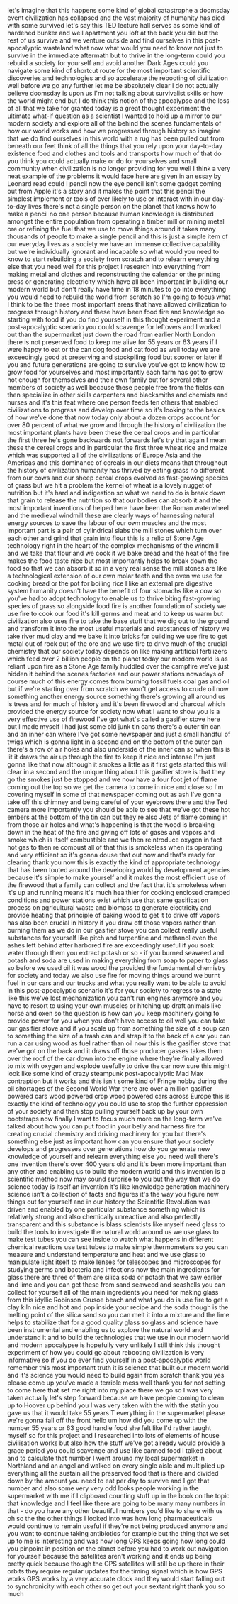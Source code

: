 
let&#39;s imagine that this happens some
kind of global catastrophe a doomsday
event civilization has collapsed
and the vast majority of humanity has
died with some survived let&#39;s say this
TED lecture hall serves as some kind of
hardened bunker and well apartment you
loft at the back you die but the rest of
us survive and we venture outside and
find ourselves in this post-apocalyptic
wasteland what now what would you need
to know not just to survive in the
immediate aftermath but to thrive in the
long-term
could you rebuild a society for yourself
and avoid another Dark Ages could you
navigate some kind of shortcut route for
the most important scientific
discoveries and technologies and so
accelerate the rebooting of civilization
well before we go any further let me be
absolutely clear I do not actually
believe doomsday is upon us I&#39;m not
talking about survivalist skills or how
the world might end but I do think this
notion of the apocalypse and the loss of
all that we take for granted today is a
great thought experiment the ultimate
what-if question as a scientist I wanted
to hold up a mirror to our modern
society and explore all of the behind
the scenes fundamentals of how our world
works and how we progressed through
history so imagine that we do find
ourselves in this world with a rug has
been pulled out from beneath our feet
think of all the things that you rely
upon your day-to-day existence food and
clothes and tools and transports how
much of that do you think you could
actually make or do for yourselves and
small community when civilization is no
longer providing for you well I think a
very neat example of the problems it
would face here are given in an essay by
Leonard read could I pencil now the eye
pencil isn&#39;t some gadget coming out from
Apple it&#39;s a story and it makes the
point that this pencil the simplest
implement or tools of ever likely to use
or interact with in our day-to-day lives
there&#39;s not a single person on the
planet that knows how to make a pencil
no one person because human knowledge is
distributed amongst the entire
population from operating a timber mill
or mining metal ore or refining the fuel
that we use to move things around it
takes many thousands of people to make a
single pencil and this is just a simple
item of our everyday lives
as a society we have an immense
collective capability but we&#39;re
individually ignorant and incapable so
what would you need to know to start
rebuilding a society from scratch and to
relearn everything else that you need
well for this project I research into
everything from making metal and clothes
and reconstructing the calendar or the
printing press or generating electricity
which have all been important in
building our modern world but don&#39;t
really have time in 18 minutes to go
into everything you would need to
rebuild the world from scratch so I&#39;m
going to focus what I think to be the
three most important areas that have
allowed civilization to progress through
history and these have been food fire
and knowledge so starting with food if
you do find yourself in this thought
experiment and a post-apocalyptic
scenario you could scavenge for
leftovers and I worked out than the
supermarket just down the road from
earlier North London
there is not preserved food to keep me
alive for 55 years or 63 years if I were
happy to eat or the can dog food and cat
food as well today we are exceedingly
good at preserving and stockpiling food
but sooner or later if you and future
generations are going to survive you&#39;ve
got to know how to grow food for
yourselves and most importantly each
farm has got to grow not enough for
themselves and their own family but for
several other members of society as well
because these people free from the
fields can then specialize in other
skills carpenters and blacksmiths and
chemists and nurses and it&#39;s this feat
where one person feeds ten others that
enabled civilizations to progress and
develop over time so it&#39;s looking to the
basics of how we&#39;ve done that now today
only about a dozen crops account for
over 80 percent of what we grow and
through the history of civilization the
most important plants have been these
the cereal crops and in particular the
first three he&#39;s gone backwards not
forwards let&#39;s try that again I mean
these the cereal crops and in particular
the first three wheat rice and maize
which was supported all of the
civilizations of Europe Asia and the
Americas and this dominance of cereals
in our diets means that throughout the
history of civilization humanity has
thrived by eating grass no different
from our cows and our sheep cereal crops
evolved as fast-growing species of grass
but we hit a problem the kernel of wheat
is a lovely nugget of nutrition but it&#39;s
hard and indigestion so what we need to
do is break down that grain to release
the nutrition so that our bodies can
absorb it and the most important
inventions of
helped here have been the Roman
waterwheel and the medieval windmill
these are clearly ways of harnessing
natural energy sources to save the
labour of our own muscles and the most
important part is a pair of cylindrical
slabs the mill stones which turn over
each other and grind that grain into
flour this is a relic of Stone Age
technology right in the heart of the
complex mechanisms of the windmill and
we take that flour and we cook it we
bake bread and the heat of the fire
makes the food taste nice but most
importantly helps to break down the food
so that we can absorb it so in a very
real sense the mill stones are like a
technological extension of our own molar
teeth and the oven we use for cooking
bread or the pot for boiling rice I like
an external pre digestive system
humanity doesn&#39;t have the benefit of
four stomachs like a cow so you&#39;ve had
to adopt technology to enable us to
thrive biting fast-growing species of
grass so alongside food fire is another
foundation of society we use fire to
cook our food it&#39;s kill germs and meat
and to keep us warm but civilization
also uses fire to take the base stuff
that we dig out to the ground and
transform it into the most useful
materials and substances of history we
take river mud clay and we bake it into
bricks for building we use fire to get
metal out of rock out of the ore and we
use fire to drive much of the crucial
chemistry that our society today depends
on like making artificial fertilizers
which feed over 2 billion people on the
planet today our modern world is as
reliant upon fire as a Stone Age family
huddled over the campfire
we&#39;ve just hidden it behind the scenes
factories and our power stations
nowadays of course much of this energy
comes from burning fossil fuels coal gas
and oil but if we&#39;re starting over from
scratch we won&#39;t get access to crude oil
now something another energy source
something there&#39;s growing all around us
is trees and for much of history and
it&#39;s been firewood and charcoal which
provided the energy source for society
now what I want to show you is a very
effective use of firewood I&#39;ve got
what&#39;s called a gasifier stove here but
I made myself I had just some old junk
tin cans there&#39;s a outer tin can and an
inner can where I&#39;ve got some newspaper
and just a small handful of twigs which
is gonna light in a second and on the
bottom of the outer can there&#39;s a row of
air holes and also underside of the
inner can so when this is lit it draws
the air up through the fire to keep it
nice and intense I&#39;m just gonna like
that now
although it smokes a little as it first
gets started this will clear in a second
and the unique thing about this gasifier
stove is that they go the smokes just be
stopped and we now have a four foot jet
of flame coming out the top so we get
the camera to come in nice and close so
I&#39;m covering myself in some of that
newspaper coming out as ash I&#39;ve gonna
take off this chimney and being careful
of your eyebrows there and the Ted
camera more importantly you should be
able to see that we&#39;ve got these hot
embers at the bottom of the tin can but
they&#39;re also Jets of flame coming in
from those air holes and what&#39;s
happening is that the wood is breaking
down in the heat of the fire and giving
off lots of gases and vapors and smoke
which is itself combustible and we then
reintroduce oxygen in fact hot gas to
then re combust all of that this is
smokeless when its operating and very
efficient so it&#39;s gonna douse that out
now and that&#39;s ready for clearing thank
you now this is exactly the kind of
appropriate technology that has been
touted around the developing world by
development agencies because it&#39;s simple
to make yourself and it makes the most
efficient use of the firewood that a
family can collect and the fact that
it&#39;s smokeless when it&#39;s up and running
means it&#39;s much healthier for cooking
enclosed cramped conditions and power
stations exist which use that same
gasification process on agricultural
waste and biomass to generate
electricity and provide heating that
principle of baking wood to get it to
drive off vapors has also been crucial
in history if you draw off those vapors
rather than burning them as we do in our
gasifier stove you can collect really
useful substances for yourself like
pitch and turpentine and methanol even
the ashes left behind after harbored
fire are exceedingly useful if you soak
water through them you
extract potash or so - if you burned
seaweed and potash and soda are used in
making everything from soap to paper to
glass so before we used oil it was wood
the provided the fundamental chemistry
for society and today we also use fire
for moving things around we burnt fuel
in our cars and our trucks and what you
really want to be able to avoid in this
post-apocalyptic scenario it&#39;s for your
society to regress to a state like this
we&#39;ve lost mechanization you can&#39;t run
engines anymore and you have to resort
to using your own muscles or hitching up
draft animals like horse and oxen so the
question is how can you keep machinery
going to provide power for you when you
don&#39;t have access to oil well you can
take our gasifier stove and if you scale
up from something the size of a soup can
to something the size of a trash can and
strap it to the back of a car you can
run a car using wood as fuel rather than
oil now this is the gasifier stove that
we&#39;ve got on the back and it draws off
those producer gasses takes them over
the roof of the car down into the engine
where they&#39;re finally allowed to mix
with oxygen and explode usefully to
drive the car now sure this might look
like some kind of crazy steampunk
post-apocalyptic Mad Max contraption but
it works and this isn&#39;t some kind of
Fringe hobby during the oil shortages of
the Second World War there are over a
million gasifier powered cars wood
powered crop wood powered cars across
Europe this is exactly the kind of
technology you could use to stop the
further oppression of your society and
then stop pulling yourself back up by
your own bootstraps
now finally I want to focus much more on
the long-term we&#39;ve talked about how you
can put food in your belly and harness
fire for creating crucial chemistry and
driving machinery for you but there&#39;s
something else just as important how can
you ensure that your society develops
and progresses over generations how do
you generate new knowledge of yourself
and relearn everything else you need
well there&#39;s one invention there&#39;s over
400 years old and it&#39;s been more
important than any other and enabling us
to build the modern world and this
invention is a scientific method now may
sound surprise to you but the way that
we do science today is itself an
invention
it&#39;s like knowledge generation machinery
science isn&#39;t a collection of facts and
figures it&#39;s the way you figure new
things out for yourself and in our
history the Scientific Revolution was
driven and enabled by one particular
substance something which is relatively
strong and also chemically unreactive
and also perfectly transparent and this
substance is blass scientists like
myself need glass to build the tools to
investigate the natural world around us
we use glass to make test tubes you can
see inside to watch what happens in
different chemical reactions use test
tubes to make simple thermometers so you
can measure and understand temperature
and heat and we use glass to manipulate
light itself to make lenses for
telescopes and microscopes for studying
germs and bacteria and infections now
the main ingredients for glass there are
three of them are silica soda or potash
that we saw earlier
and lime and you can get these from sand
seaweed and seashells you can collect
for yourself all of the main ingredients
you need for making glass from this
idyllic Robinson Crusoe beach and what
you do is use fire to get a clay kiln
nice and hot and pop inside your recipe
and the soda though is the melting point
of the silica sand so you can melt it
into a mixture and the lime helps to
stabilize that for a good quality glass
so glass and science have been
instrumental and enabling us to explore
the natural world and understand it and
to build the technologies that we use in
our modern world and modern apocalypse
is hopefully very unlikely I still think
this thought experiment of how you could
go about rebooting civilization is very
informative so if you do ever find
yourself in a post-apocalyptic world
remember this most important truth it is
science that built our modern world and
it&#39;s science you would need to build
again from scratch thank you
yes please come up you&#39;ve made a
terrible mess well thank you for not
setting to come here that set me right
into my place there we go
so I was very taken actually let&#39;s step
forward because we have people coming to
clean up to Hoover up behind you I was
very taken with the with the statin you
gave us that it would take 55 years T
everything in the supermarket please
we&#39;re gonna fall off the front hello um
how did you come up with the number 55
years or 63 good handle food she felt
like I&#39;d rather taught myself so for
this project and I researched into lots
of elements of house civilisation works
but also how the stuff we&#39;ve got already
would provide a grace period you could
scavenge and use like canned food I
talked about and to calculate that
number I went around my local
supermarket in Northland and an angel
and walked on every single aisle and
multiplied up everything all the sustain
all the preserved food that is there and
divided down by the amount you need to
eat per day to survive and I got that
number and also some very very odd looks
people working in the supermarket with
me if I clipboard counting stuff up in
the book on the topic that knowledge and
I feel like there are going to be many
many numbers in that - do you have any
other beautiful numbers you&#39;d like to
share with us
oh so the the other things I looked into
was how long pharmaceuticals would
continue to remain useful if they&#39;re not
being produced anymore
and you want to continue taking
antibiotics for example but the thing
that we set up to me is interesting and
was how long GPS keeps going how long
could you pinpoint in position on the
planet before you had to work out
navigation for yourself because the
satellites aren&#39;t working and it ends up
being pretty quick because though the
GPS satellites will still be up there in
their orbits they require regular
updates for the timing signal which is
how GPS works GPS works by a very
accurate clock and they would start
falling out to synchronicity with each
other so get out your sextant right
thank you so much
